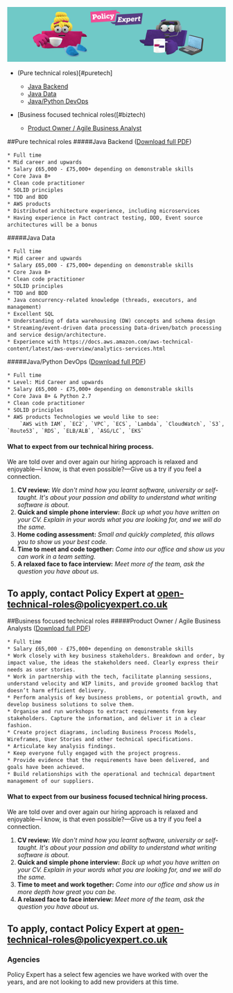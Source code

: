 ![Policy Expert Banner](/assets/css/pe-bkg-img.jpg)


* (Pure technical roles)[#puretech]
    * [Java Backend](#javabackend)
    * [Java Data](#javadata)
    * [Java/Python DevOps](#javadevops)
    
* [Business focused technical roles([#biztech)
    * [Product Owner / Agile Business Analyst](#poba)


<a name="puretech"></a>
##Pure technical roles
<a name="javabackend"></a>
#####Java Backend ([Download full PDF](Policy%20Expert%20-%20Java%20Backend.pdf))

    * Full time
    * Mid career and upwards
    * Salary £65,000 - £75,000+ depending on demonstrable skills
    * Core Java 8+
    * Clean code practitioner
    * SOLID principles
    * TDD and BDD
    * AWS products
    * Distributed architecture experience, including microservices
    * Having experience in Pact contract testing, DDD, Event source architectures will be a bonus
    

<a name="javadata"></a>
#####Java Data

    * Full time
    * Mid career and upwards
    * Salary £65,000 - £75,000+ depending on demonstrable skills
    * Core Java 8+
    * Clean code practitioner
    * SOLID principles
    * TDD and BDD
    * Java concurrency-related knowledge (threads, executors, and management)
    * Excellent SQL
    * Understanding of data warehousing (DW) concepts and schema design
    * Streaming/event-driven data processing Data-driven/batch processing and service design/architecture. 
    * Experience with https://docs.aws.amazon.com/aws-technical-content/latest/aws-overview/analytics-services.html


<a name="javadevops"></a> 
#####Java/Python DevOps ([Download full PDF](Policy%20Expert%20-%20DevOps.pdf))

    * Full time 
    * Level: Mid Career and upwards        
    * Salary £65,000 - £75,000+ depending on demonstrable skills
    * Core Java 8+ & Python 2.7
    * Clean code practitioner
    * SOLID principles
    * AWS products Technologies we would like to see:
        `AWS with IAM`, `EC2`, `VPC`, `ECS`, `Lambda`, `CloudWatch`, `S3`, `Route53`, `RDS`, `ELB/ALB`, `ASG/LC`, `EKS`


#### What to expect from our technical hiring process.
We are told over and over again our hiring approach is relaxed and enjoyable—I know, is that even possible?—Give us a try if you feel a connection.

1. **CV review:** *We don't mind how you learnt software, university or self-taught. It's about your passion and ability to understand what writing software is about.*
2. **Quick and simple phone interview:** *Back up what you have written on your CV. Explain in your words what you are looking for, and we will do the same.*
3. **Home coding assessment:** *Small and quickly completed, this allows you to show us your best code.*
4. **Time to meet and code together:** *Come into our office and show us you can work in a team setting.*
5. **A relaxed face to face interview:** *Meet more of the team, ask the question you have about us.*


To apply, contact Policy Expert at open-technical-roles@policyexpert.co.uk
---        


<a name="biztech"></a> 
##Business focused technical roles
<a name="poba"></a>
#####Product Owner / Agile Business Analysts ([Download full PDF](Policy%20Expert%20-%20BA_PO.pdf))
    
    * Full time
    * Salary £65,000 - £75,000+ depending on demonstrable skills
    * Work closely with key business stakeholders. Breakdown and order, by impact value, the ideas the stakeholders need. Clearly express their needs as user stories.
    * Work in partnership with the tech, facilitate planning sessions, understand velocity and WIP limits, and provide groomed backlog that doesn’t harm efficient delivery.
    * Perform analysis of key business problems, or potential growth, and develop business solutions to solve them. 
    * Organise and run workshops to extract requirements from key stakeholders. Capture the information, and deliver it in a clear fashion.
    * Create project diagrams, including Business Process Models, Wireframes, User Stories and other technical specifications. 
    * Articulate key analysis findings.
    * Keep everyone fully engaged with the project progress.
    * Provide evidence that the requirements have been delivered, and goals have been achieved.
    * Build relationships with the operational and technical department management of our suppliers.



#### What to expect from our business focused technical hiring process.
We are told over and over again our hiring approach is relaxed and enjoyable—I know, is that even possible?—Give us a try if you feel a connection.

1. **CV review:** *We don't mind how you learnt software, university or self-taught. It's about your passion and ability to understand what writing software is about.*
2. **Quick and simple phone interview:** *Back up what you have written on your CV. Explain in your words what you are looking for, and we will do the same.*
3. **Time to meet and work together:** *Come into our office and show us in more depth how great you can be.*
4. **A relaxed face to face interview:** *Meet more of the team, ask the question you have about us.*

To apply, contact Policy Expert at open-technical-roles@policyexpert.co.uk
---   



### Agencies
Policy Expert has a select few agencies we have worked with over the years, and are not looking to add new providers at this time. 
